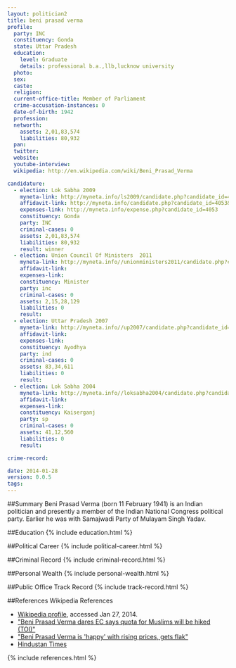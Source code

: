 ```yaml
---
layout: politician2
title: beni prasad verma
profile: 
  party: INC
  constituency: Gonda
  state: Uttar Pradesh
  education: 
    level: Graduate
    details: professional b.a.,llb,lucknow university
  photo: 
  sex: 
  caste: 
  religion: 
  current-office-title: Member of Parliament
  crime-accusation-instances: 0
  date-of-birth: 1942
  profession: 
  networth: 
    assets: 2,01,83,574
    liabilities: 80,932
  pan: 
  twitter: 
  website: 
  youtube-interview: 
  wikipedia: http://en.wikipedia.com/wiki/Beni_Prasad_Verma

candidature: 
  - election: Lok Sabha 2009
    myneta-link: http://myneta.info/ls2009/candidate.php?candidate_id=4053
    affidavit-link: http://myneta.info/candidate.php?candidate_id=4053&scan=original
    expenses-link: http://myneta.info/expense.php?candidate_id=4053
    constituency: Gonda 
    party: INC
    criminal-cases: 0
    assets: 2,01,83,574
    liabilities: 80,932
    result: winner 
  - election: Union Council Of Ministers  2011
    myneta-link: http://myneta.info//unionministers2011/candidate.php?candidate_id=31
    affidavit-link: 
    expenses-link: 
    constituency: Minister 
    party: inc
    criminal-cases: 0
    assets: 2,15,28,129
    liabilities: 0
    result:  
  - election: Uttar Pradesh 2007
    myneta-link: http://myneta.info//up2007/candidate.php?candidate_id=2152
    affidavit-link: 
    expenses-link: 
    constituency: Ayodhya 
    party: ind
    criminal-cases: 0
    assets: 83,34,611
    liabilities: 0
    result:  
  - election: Lok Sabha 2004
    myneta-link: http://myneta.info//loksabha2004/candidate.php?candidate_id=4506
    affidavit-link: 
    expenses-link: 
    constituency: Kaiserganj 
    party: sp
    criminal-cases: 0
    assets: 41,12,560
    liabilities: 0
    result:  

crime-record: 

date: 2014-01-28
version: 0.0.5
tags: 
---
```

##Summary
Beni Prasad Verma (born 11 February 1941) is an Indian politician and presently a member of the Indian National Congress political party. Earlier he was with Samajwadi Party of Mulayam Singh Yadav.




##Education
{% include education.html %}


##Political Career
{% include political-career.html %}


##Criminal Record
{% include criminal-record.html %}


##Personal Wealth
{% include personal-wealth.html %}


##Public Office Track Record
{% include track-record.html %}


##References
Wikipedia References
- [Wikipedia profile]({{page.profile.wikipedia}}), accessed Jan 27, 2014.
- ["Beni Prasad Verma dares EC says quota for Muslims will be hiked (TOI)"][wiki1]
- ["Beni Prasad Verma is 'happy' with rising prices, gets flak"][wiki2]
- [Hindustan Times][wiki3]

[wiki1]: http://articles.timesofindia.indiatimes.com/2012-02-16/india/31066161_1_muslim-reservation-salman-khurshid-beni-prasad-verma
[wiki2]: http://www.hindustantimes.com/India-news/NewDelhi/Beni-Prasad-Verma-is-happy-with-rising-prices-gets-flak/Article1-916484.aspx
[wiki3]: /wiki/Hindustan_Times


{% include references.html %}